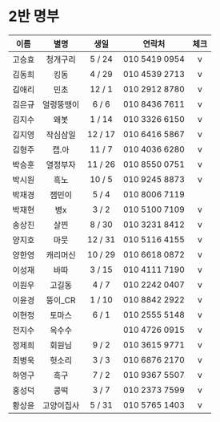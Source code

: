 # 2반 명부

|  이름  |    별명    |  생일   |    연락처     | 체크 |
| :----: | :--------: | :-----: | :-----------: | :--: |
| 고승효 |  청개구리  | 5 / 24  | 010 5419 0954 |  v   |
| 김동희 |    킹동    | 4 / 29  | 010 4539 2713 |  v   |
| 김애리 |    민초    | 12 / 1  | 010 2912 8780 |  v   |
| 김은규 | 얼렁뚱땡이 |  6 / 6  | 010 8436 7611 |  v   |
| 김지수 |    왜봇    | 1 / 14  | 010 3326 6150 |  v   |
| 김지영 |  작심삼일  | 12 / 17 | 010 6416 5867 |  v   |
| 김형주 |   캡.아    | 11 / 7  | 010 4036 6280 |  v   |
| 박승훈 |  열정부자  | 11 / 26 | 010 8550 0751 |  v   |
| 박시원 |    흑노    | 10 / 5  | 010 9245 8873 |  v   |
| 박재경 |   잼민이   |  5 / 4  | 010 8006 7119 |      |
| 박재현 |    병x     |  3 / 2  | 010 5100 7109 |  v   |
| 송상진 |    살찐    | 8 / 30  | 010 3231 8412 |  v   |
| 양지호 |    마뭇    | 12 / 31 | 010 5116 4155 |  v   |
| 양한영 |  캐리머신  | 10 / 29 | 010 6618 0872 |  v   |
| 이성재 |    바따    | 3 / 15  | 010 4111 7190 |  v   |
| 이원우 |   고길동   |  4 / 7  | 010 2242 0407 |  v   |
| 이윤경 |  뚱이_CR   | 1 / 10  | 010 8842 2922 |  v   |
| 이현정 |   토마스   |  6 / 1  | 010 2555 5148 |  v   |
| 전지수 |   옥수수   |         | 010 4726 0915 |  v   |
| 정제희 |   회원님   |  9 / 2  | 010 3615 9771 |  v   |
| 최병욱 |   헛소리   |  3 / 3  | 010 6876 2170 |  v   |
| 하영구 |    흑구    |  7 / 2  | 010 9367 5507 |  v   |
| 홍성덕 |    콩떡    |  3 / 7  | 010 2373 7599 |  v   |
| 황상윤 | 고양이집사 | 5 / 31  | 010 5765 1403 |  v   |

